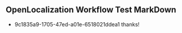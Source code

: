 ## OpenLocalization Workflow Test MarkDown
* 9c1835a9-1705-47ed-a01e-6518021ddea1 thanks!

<!--HONumber=Jul16_HO4-->


